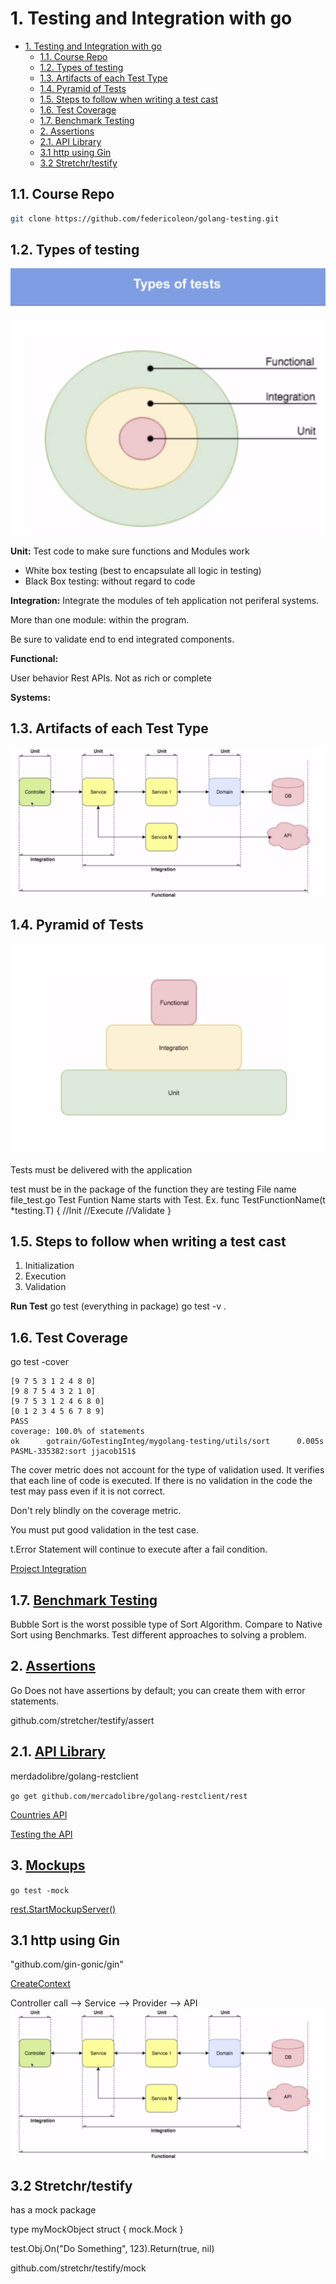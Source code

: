 # 1. Testing and Integration with go

<!-- TOC -->

- [1. Testing and Integration with go](#1-testing-and-integration-with-go)
  - [1.1. Course Repo](#11-course-repo)
  - [1.2. Types of testing](#12-types-of-testing)
  - [1.3. Artifacts of each Test Type](#13-artifacts-of-each-test-type)
  - [1.4. Pyramid of Tests](#14-pyramid-of-tests)
  - [1.5. Steps to follow when writing a test cast](#15-steps-to-follow-when-writing-a-test-cast)
  - [1.6. Test Coverage](#16-test-coverage)
  - [1.7. Benchmark Testing](#17-benchmark-testing)
  - [2. Assertions](#2-assertions)
  - [2.1. API Library](#21-api-library)
  - [3.1 http using Gin](#31-http-using-gin)
  - [3.2 Stretchr/testify](#32-stretchrtestify)

<!-- /TOC -->

## 1.1. Course Repo

```sh
git clone https://github.com/federicoleon/golang-testing.git
```

## 1.2. Types of testing

![TestType](Resources/TestTypes.png)

**Unit:** Test code to make sure functions and Modules work

- White box testing (best to encapsulate all logic in testing)
- Black Box testing: without regard to code

**Integration:** Integrate the modules of teh application not periferal systems.

More than one module: within the program.

Be sure to validate end to end integrated components.

**Functional:**

User behavior
Rest APIs.
Not as rich or complete

**Systems:**

## 1.3. Artifacts of each Test Type

![TestType](Resources/ArtifactsofTypes.png)

## 1.4. Pyramid of Tests

![Pyramid](Resources/Pyramid.png)

Tests must be delivered with the application

test must be in the package of the function they are testing
File name file_test.go
Test Funtion Name starts with Test. Ex.
func TestFunctionName(t *testing.T) {
    //Init
    //Execute
    //Validate
}

## 1.5. Steps to follow when writing a test cast

1. Initialization
2. Execution
3. Validation

**Run Test**
go test (everything in package)
go test -v .

## 1.6. Test Coverage

go test -cover

```PASML-335382:sort jjacob151$ go test -cover
[9 7 5 3 1 2 4 8 0]
[9 8 7 5 4 3 2 1 0]
[9 7 5 3 1 2 4 6 8 0]
[0 1 2 3 4 5 6 7 8 9]
PASS
coverage: 100.0% of statements
ok      gotrain/GoTestingInteg/mygolang-testing/utils/sort      0.005s
PASML-335382:sort jjacob151$
```

The cover metric does not account for the type of validation used.
It verifies that each line of code is executed.
If there is no validation in the code the test may pass even if it is not correct.

Don't rely blindly on the coverage metric.

You must put good validation in the test case.

t.Error Statement will continue to execute after a fail condition.

[Project Integration](mygolang-testing/IntegrationTest.md)

## 1.7. [Benchmark Testing](mygolang-testing/BenchmarkTest.md)

Bubble Sort is the worst possible type of Sort Algorithm. Compare to Native Sort using Benchmarks.
Test different approaches to solving a problem.

## 2. [Assertions](https://drive.google.com/file/d/1r5q5i1sATsP510TCInQ6FhPjWbXVMUyt/view?usp=sharing)

Go Does not have assertions by default; you can create them with error statements.

github.com/stretcher/testify/assert

## 2.1. [API Library](mygolangTesting/api/domain/locations/providerlocations/scenarios.md)

merdadolibre/golang-restclient

```go get github.com/mercadolibre/golang-restclient/rest```

[Countries API](https://api.mercadolibre.com/countries)

[Testing the API](mygolang-testing/api/domain/locations/providerlocations/provider_locations_test.go)

## 3. [Mockups](https://github.com/mercadolibre/golang-restclient/#mockups)

```go test -mock```

[rest.StartMockupServer()](mygolangTesting/api/domain/locations/providerlocations/provider_locations_test.go)

## 3.1 http using Gin
"github.com/gin-gonic/gin"


[CreateContext](mygolangTesting/api/controllers/controller_locations_test.go)

Controller call --> Service --> Provider --> API
![Controller call --> Service --> Provider --> API](Resources/ArtifactsofTypes.png)

## 3.2 Stretchr/testify
has a mock package

type myMockObject struct {
    mock.Mock
}

test.Obj.On("Do Something", 123).Return(true, nil)

github.com/stretchr/testify/mock
